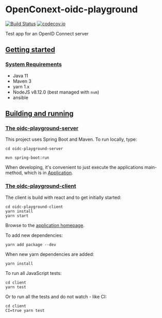 # OpenConext-oidc-playground
[![Build Status](https://travis-ci.org/OpenConext/OpenConext-oidc-playground.svg)](https://travis-ci.org/OpenConext/OpenConext-oidc-playground)
[![codecov.io](https://codecov.io/github/OpenConext/OpenConext-oidc-playground/coverage.svg)](https://codecov.io/github/OpenConext/OpenConext-oidc-playground)

Test app for an OpenID Connect server

## [Getting started](#getting-started)

### [System Requirements](#system-requirements)

- Java 11
- Maven 3
- yarn 1.x
- NodeJS v8.12.0 (best managed with `nvm`)
- ansible

## [Building and running](#building-and-running)

### [The oidc-playground-server](#playground-server)

This project uses Spring Boot and Maven. To run locally, type:

`cd oidc-playground-server`

`mvn spring-boot:run`

When developing, it's convenient to just execute the applications main-method, which is in [Application](oidc-playground-server/src/main/java/playground/PlaygroundServerApplication.java).

### [The oidc-playground-client](#playground-client)

The client is build with react and to get initially started:

```
cd oidc-playground-client
yarn install
yarn start
```

Browse to the [application homepage](http://localhost:3006).

To add new dependencies:

`yarn add package --dev`

When new yarn dependencies are added:

`yarn install`

To run all JavaScript tests:
```
cd client
yarn test
```
Or to run all the tests and do not watch - like CI:
```
cd client
CI=true yarn test
```
